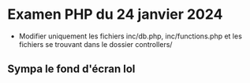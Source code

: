 # Examen PHP du 24 janvier 2024
- Modifier uniquement les fichiers inc/db.php, inc/functions.php et les fichiers se trouvant dans le dossier controllers/

## Sympa le fond d'écran lol